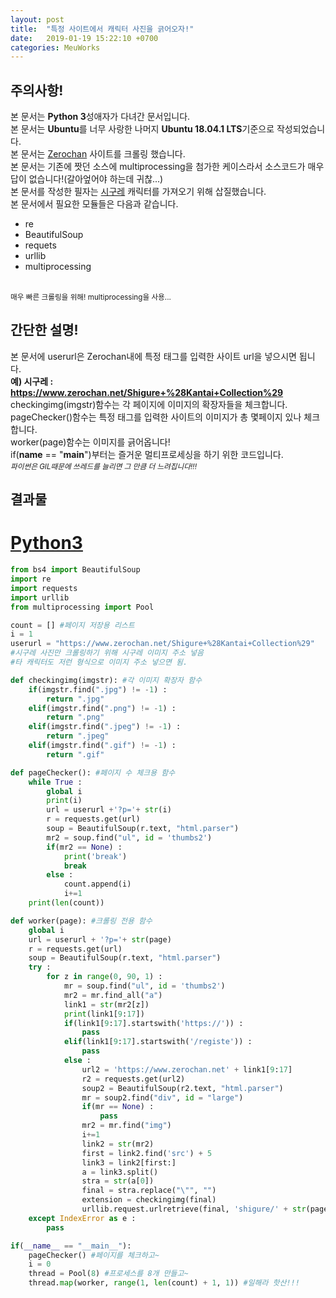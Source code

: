 ```yaml
---
layout: post
title:  "특정 사이트에서 캐릭터 사진을 긁어오자!"
date:   2019-01-19 15:22:10 +0700
categories: MeuWorks
---
```


## 주의사항!
본 문서는 <b>Python 3</b>성애자가 다녀간 문서입니다.<br>
본 문서는 <b>Ubuntu</b>를 너무 사랑한 나머지 <b>Ubuntu 18.04.1 LTS</b>기준으로 작성되었습니다.<br>
본 문서는 <a href="https://www.zerochan.net/">Zerochan</a> 사이트를 크롤링 했습니다.<br>
본 문서는 기존에 짯던 소스에 multiprocessing을 첨가한 케이스라서 소스코드가 매우 답이 없습니다!(갈아엎어야 하는데 귀찮...)<br>
본 문서를 작성한 필자는 <a href="https://namu.wiki/w/%EC%8B%9C%EA%B5%AC%EB%A0%88(%ED%95%A8%EB%8C%80%20%EC%BB%AC%EB%A0%89%EC%85%98)">시구레</a> 캐릭터를 가져오기 위해 삽질했습니다.<br>
본 문서에서 필요한 모듈들은 다음과 같습니다.<br>
* re
* BeautifulSoup
* requets
* urllib
* multiprocessing
<br>
<sub>매우 빠른 크롤링을 위해! multiprocessing을 사용...</sub>
<br>

## 간단한 설명!
본 문서에 userurl은 Zerochan내에 특정 태그를 입력한 사이트 url을 넣으시면 됩니다.<br>
<b>예) 시구레 : https://www.zerochan.net/Shigure+%28Kantai+Collection%29</b><br>
checkingimg(imgstr)함수는 각 페이지에 이미지의 확장자들을 체크합니다.<br>
pageChecker()함수는 특정 태그를 입력한 사이트의 이미지가 총 몇페이지 있나 체크합니다.<br>
worker(page)함수는 이미지를 긁어옵니다!<br>
if(__name__ == "__main__")부터는 즐거운 멀티프로세싱을 하기 위한 코드입니다.<br>
<sub><i>파이썬은 GIL때문에 쓰레드를 늘리면 그 만큼 더 느려집니다!!!</i></sub><br>


## 결과물
# <a href="https://bitbucket.org/hong9802/zerochancrawler/src/master/ZerochanCrawler.py">Python3</a>
```py
from bs4 import BeautifulSoup
import re
import requests
import urllib
from multiprocessing import Pool

count = [] #페이지 저장용 리스트
i = 1
userurl = "https://www.zerochan.net/Shigure+%28Kantai+Collection%29"
#시구레 사진만 크롤링하기 위해 시구레 이미지 주소 넣음
#타 캐릭터도 저런 형식으로 이미지 주소 넣으면 됨.

def checkingimg(imgstr): #각 이미지 확장자 함수
    if(imgstr.find(".jpg") != -1) :
        return ".jpg"
    elif(imgstr.find(".png") != -1) :
        return ".png"
    elif(imgstr.find(".jpeg") != -1) :
        return ".jpeg"
    elif(imgstr.find(".gif") != -1) :
        return ".gif"

def pageChecker(): #페이지 수 체크용 함수
    while True :
        global i
        print(i)
        url = userurl +'?p='+ str(i)
        r = requests.get(url)
        soup = BeautifulSoup(r.text, "html.parser")
        mr2 = soup.find("ul", id = 'thumbs2')
        if(mr2 == None) :
            print('break')
            break
        else :
            count.append(i)
            i+=1
    print(len(count))

def worker(page): #크롤링 전용 함수
    global i
    url = userurl + '?p='+ str(page)
    r = requests.get(url)
    soup = BeautifulSoup(r.text, "html.parser")
    try :
        for z in range(0, 90, 1) :
            mr = soup.find("ul", id = 'thumbs2')
            mr2 = mr.find_all("a")
            link1 = str(mr2[z])
            print(link1[9:17])
            if(link1[9:17].startswith('https://')) :
                pass
            elif(link1[9:17].startswith('/registe')) :
                pass
            else :
                url2 = 'https://www.zerochan.net' + link1[9:17]
                r2 = requests.get(url2)
                soup2 = BeautifulSoup(r2.text, "html.parser")
                mr = soup2.find("div", id = "large")
                if(mr == None) :
                    pass
                mr2 = mr.find("img")
                i+=1
                link2 = str(mr2)
                first = link2.find('src') + 5
                link3 = link2[first:]
                a = link3.split()
                stra = str(a[0])
                final = stra.replace("\"", "")
                extension = checkingimg(final)
                urllib.request.urlretrieve(final, 'shigure/' + str(page) + "00" + str(i) + extension) #이미지 저장!
    except IndexError as e :
        pass

if(__name__ == "__main__"):
    pageChecker() #페이지를 체크하고~
    i = 0
    thread = Pool(8) #프로세스를 8개 만들고~
    thread.map(worker, range(1, len(count) + 1, 1)) #일해라 핫산!!!
```
